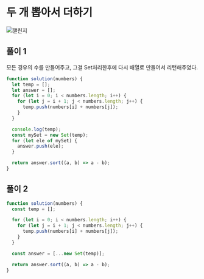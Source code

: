 # 두 개 뽑아서 더하기

![챌린지](https://user-images.githubusercontent.com/63354527/107141239-cd7e7a00-696a-11eb-86a9-677862a5e63b.PNG)

## 풀이 1

모든 경우의 수를 만들어주고, 그걸 Set처리한후에 다시 배열로 만들어서 리턴해주었다.

```javascript
function solution(numbers) {
  let temp = [];
  let answer = [];
  for (let i = 0; i < numbers.length; i++) {
    for (let j = i + 1; j < numbers.length; j++) {
      temp.push(numbers[i] + numbers[j]);
    }
  }

  console.log(temp);
  const mySet = new Set(temp);
  for (let ele of mySet) {
    answer.push(ele);
  }

  return answer.sort((a, b) => a - b);
}
```

## 풀이 2

```javascript
function solution(numbers) {
  const temp = [];

  for (let i = 0; i < numbers.length; i++) {
    for (let j = i + 1; j < numbers.length; j++) {
      temp.push(numbers[i] + numbers[j]);
    }
  }

  const answer = [...new Set(temp)];

  return answer.sort((a, b) => a - b);
}
```
